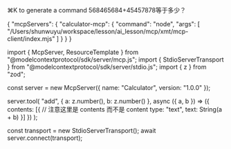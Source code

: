 
⌘K to generate a command
568465684+45457878等于多少？

{
    "mcpServers": {
      "calculator-mcp": {
        "command": "node",
        "args": [
            "/Users/shunwuyu/workspace/lesson/ai_lesson/mcp/xmt/mcp-client/index.mjs"
        ]
      }
    }
  }



  import { McpServer, ResourceTemplate } from "@modelcontextprotocol/sdk/server/mcp.js";
import { StdioServerTransport } from "@modelcontextprotocol/sdk/server/stdio.js";
import { z } from "zod";

const server = new McpServer({
    name: "Calculator",
    version: "1.0.0"
});

server.tool(
    "add", 
    {
        a: z.number(),
        b: z.number()
    },
    async ({ a, b }) => ({
        contents: [{  // 注意这里是 contents 而不是 content
            type: "text",
            text: String(a + b)
        }]
    })
);

const transport = new StdioServerTransport();
await server.connect(transport);